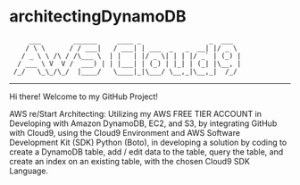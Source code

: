 # architectingDynamoDB
         ___        ______     ____ _                 _  ___  
        / \ \      / / ___|   / ___| | ___  _   _  __| |/ _ \ 
       / _ \ \ /\ / /\___ \  | |   | |/ _ \| | | |/ _` | (_) |
      / ___ \ V  V /  ___) | | |___| | (_) | |_| | (_| |\__, |
     /_/   \_\_/\_/  |____/   \____|_|\___/ \__,_|\__,_|  /_/ 
 ----------------------------------------------------------------- 


Hi there! Welcome to my GitHub Project!

AWS re/Start Architecting: Utilizing my AWS FREE TIER ACCOUNT in Developing with Amazon DynamoDB, EC2, and S3, by integrating GitHub with Cloud9, using the Cloud9 Environment and AWS Software Development Kit (SDK) Python (Boto), in developing a solution by coding to create a DynamoDB table, add / edit data to the table, query the table, and create an index on an existing table, with the chosen Cloud9 SDK Language.  
